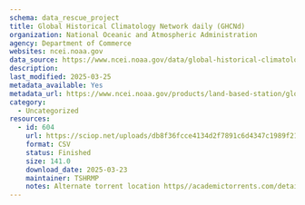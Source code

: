 ```yaml
---
schema: data_rescue_project 
title: Global Historical Climatology Network daily (GHCNd)
organization: National Oceanic and Atmospheric Administration
agency: Department of Commerce
websites: ncei.noaa.gov
data_source: https://www.ncei.noaa.gov/data/global-historical-climatology-network-daily/
description: 
last_modified: 2025-03-25
metadata_available: Yes
metadata_url: https://www.ncei.noaa.gov/products/land-based-station/global-historical-climatology-network-daily
category:
  - Uncategorized
resources:
  - id: 604
    url: https://sciop.net/uploads/db8f36fcce4134d2f7891c6d4347c1989f215bae
    format: CSV
    status: Finished
    size: 141.0
    download_date: 2025-03-23
    maintainer: TSHRMP
    notes: Alternate torrent location https//academictorrents.com/details/db8f36fcce4134d2f7891c6d4347c1989f215bae
---
```

